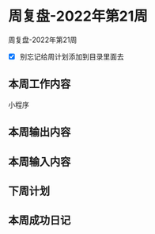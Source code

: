 # 周复盘-2022年第21周

周复盘-2022年第21周

- [x] 别忘记给周计划添加到目录里面去

## 本周工作内容
小程序

## 本周输出内容

## 本周输入内容

## 下周计划

## 本周成功日记